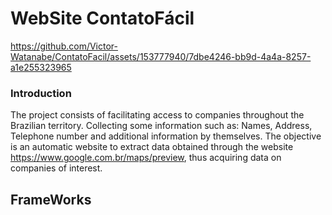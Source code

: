 # WebSite ContatoFácil #

https://github.com/Victor-Watanabe/ContatoFacil/assets/153777940/7dbe4246-bb9d-4a4a-8257-a1e255323965

### Introduction ###
 The project consists of facilitating access to companies throughout the Brazilian territory. Collecting some information such as: Names, Address, Telephone number and additional information by themselves.
 The objective is an automatic website to extract data obtained through the website https://www.google.com.br/maps/preview, thus acquiring data on companies of interest.
 
## FrameWorks ##
